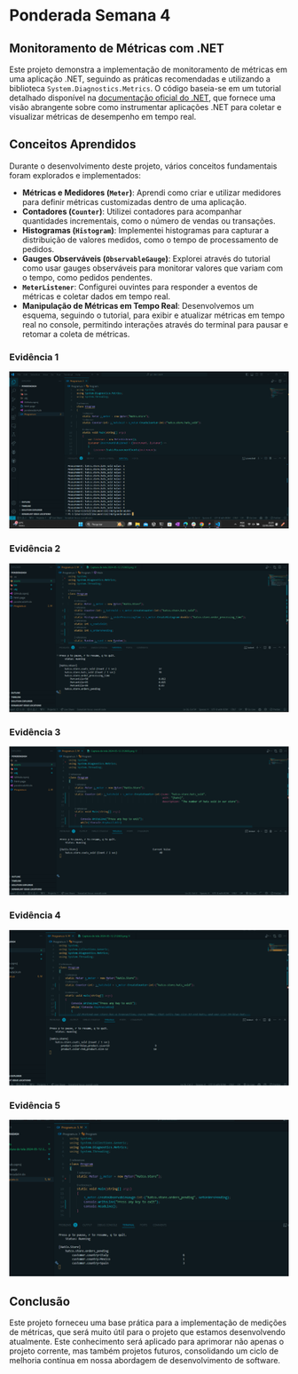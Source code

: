 # Ponderada Semana 4

## Monitoramento de Métricas com .NET

Este projeto demonstra a implementação de monitoramento de métricas em uma aplicação .NET, seguindo as práticas recomendadas e utilizando a biblioteca `System.Diagnostics.Metrics`. O código baseia-se em um tutorial detalhado disponível na [documentação oficial do .NET](https://learn.microsoft.com/pt-br/dotnet/core/diagnostics/metrics-instrumentation), que fornece uma visão abrangente sobre como instrumentar aplicações .NET para coletar e visualizar métricas de desempenho em tempo real.

## Conceitos Aprendidos

Durante o desenvolvimento deste projeto, vários conceitos fundamentais foram explorados e implementados:

- **Métricas e Medidores (`Meter`)**: Aprendi como criar e utilizar medidores para definir métricas customizadas dentro de uma aplicação.
- **Contadores (`Counter`)**: Utilizei contadores para acompanhar quantidades incrementais, como o número de vendas ou transações.
- **Histogramas (`Histogram`)**: Implementei histogramas para capturar a distribuição de valores medidos, como o tempo de processamento de pedidos.
- **Gauges Observáveis (`ObservableGauge`)**: Explorei através do tutorial como usar gauges observáveis para monitorar valores que variam com o tempo, como pedidos pendentes.
- **`MeterListener`**: Configurei ouvintes para responder a eventos de métricas e coletar dados em tempo real.
- **Manipulação de Métricas em Tempo Real**: Desenvolvemos um esquema, seguindo o tutorial, para exibir e atualizar métricas em tempo real no console, permitindo interações através do terminal para pausar e retomar a coleta de métricas.

### Evidência 1
<img src='./assets/Captura de tela 2024-05-12 212603.png'/>

### Evidência 2
<img src='./assets/Captura de tela 2024-05-13 011214.png'/>

### Evidência 3
<img src='./assets/Captura de tela 2024-05-13 011429.png'/>

### Evidência 4
<img src='./assets/Captura de tela 2024-05-13 011654.png'/>

### Evidência 5
<img src='./assets/Captura de tela 2024-05-13 011846.png'/>



## Conclusão

Este projeto forneceu uma base prática para a implementação de medições de métricas, que será muito útil para o projeto que estamos desenvolvendo atualmente. Este conhecimento será aplicado para aprimorar não apenas o projeto corrente, mas também projetos futuros, consolidando um ciclo de melhoria contínua em nossa abordagem de desenvolvimento de software.
